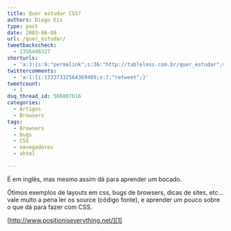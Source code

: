 ```yaml
---
title: Quer estudar CSS?
authors: Diego Eis
type: post
date: 2003-06-08
url: /quer_estudar/
tweetbackscheck:
  - 1356446327
shorturls:
  - 'a:3:{s:9:"permalink";s:36:"http://tableless.com.br/quer_estudar";s:7:"tinyurl";s:26:"http://tinyurl.com/3k5pvoy";s:4:"isgd";s:19:"http://is.gd/swqI3B";}'
twittercomments:
  - 'a:1:{i:13337332564369409;s:7:"retweet";}'
tweetcount:
  - 1
dsq_thread_id: 508807016
categories:
  - Artigos
  - Browsers
tags:
  - Browsers
  - bugs
  - CSS
  - navegadores
  - xhtml

---
```

É em inglês, mas mesmo assim dá para aprender um bocado.
  
Ótimos exemplos de layouts em css, bugs de browsers, dicas de sites, etc&#8230; vale muito a pena ler os source (código fonte), e aprender um pouco sobre o que dá para fazer com CSS.
  
[http://www.positioniseverything.net/][1]

 [1]: http://www.positioniseverything.net/ "Position is Every Thing"